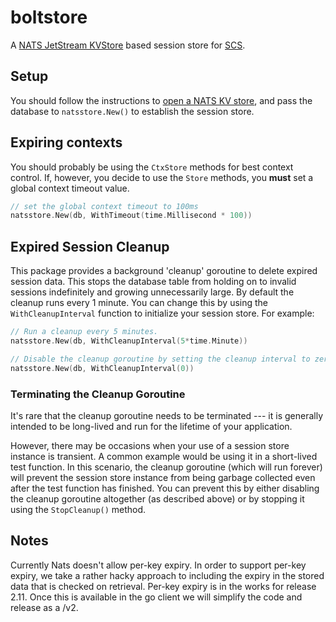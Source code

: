# boltstore

A [NATS JetStream KVStore](https://docs.nats.io/nats-concepts/jetstream/key-value-store) based session store for [SCS](https://github.com/alexedwards/scs).

## Setup

You should follow the instructions to [open a NATS KV store](https://natsbyexample.com/examples/kv/intro/go), and pass the database to `natsstore.New()` to establish the session store.

## Expiring contexts

You should probably be using the `CtxStore` methods for best context control. If, however, you decide to use the `Store` methods, you **must** set a global context timeout value.

```go
// set the global context timeout to 100ms
natsstore.New(db, WithTimeout(time.Millisecond * 100))
```

## Expired Session Cleanup

This package provides a background 'cleanup' goroutine to delete expired session data. This stops the database table from holding on to invalid sessions indefinitely and growing unnecessarily large. By default the cleanup runs every 1 minute. You can change this by using the `WithCleanupInterval` function to initialize your session store. For example:

```go
// Run a cleanup every 5 minutes.
natsstore.New(db, WithCleanupInterval(5*time.Minute))

// Disable the cleanup goroutine by setting the cleanup interval to zero.
natsstore.New(db, WithCleanupInterval(0))
```

### Terminating the Cleanup Goroutine

It's rare that the cleanup goroutine needs to be terminated --- it is generally intended to be long-lived and run for the lifetime of your application.

However, there may be occasions when your use of a session store instance is transient. A common example would be using it in a short-lived test function. In this scenario, the cleanup goroutine (which will run forever) will prevent the session store instance from being garbage collected even after the test function has finished. You can prevent this by either disabling the cleanup goroutine altogether (as described above) or by stopping it using the `StopCleanup()` method.

## Notes

Currently Nats doesn't allow per-key expiry. In order to support per-key expiry, we take a rather hacky approach to including the expiry in the stored data that is checked on retrieval. Per-key expiry is in the works for release 2.11. Once this is available in the go client we will simplify the code and release as a /v2.
